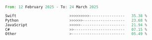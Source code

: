 <!--START_SECTION:Languages-->

```rust
From: 12 February 2025 - To: 24 March 2025

Swift                        >>>>>>>>>----------------   35.38 %
Python                       >>>>>>-------------------   23.68 %
JavaScript                   >>>>>--------------------   21.94 %
C#                           >>-----------------------   07.15 %
Other                        >------------------------   05.49 %
```

<!--END_SECTION:Languages-->

